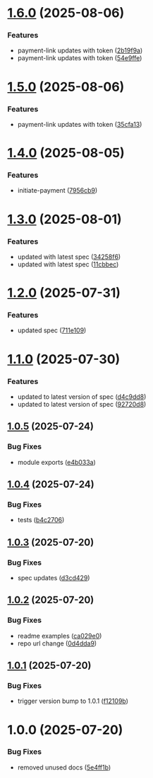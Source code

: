 # [1.6.0](https://github.com/getpaidhqco/typescript-sdk/compare/v1.5.0...v1.6.0) (2025-08-06)


### Features

* payment-link updates with token ([2b19f9a](https://github.com/getpaidhqco/typescript-sdk/commit/2b19f9a6f44f53062590ade41afa5cfdaf952eb4))
* payment-link updates with token ([54e9ffe](https://github.com/getpaidhqco/typescript-sdk/commit/54e9ffebb807856f440801cfe8c24fe7610e7e8e))

# [1.5.0](https://github.com/getpaidhqco/typescript-sdk/compare/v1.4.0...v1.5.0) (2025-08-06)


### Features

* payment-link updates with token ([35cfa13](https://github.com/getpaidhqco/typescript-sdk/commit/35cfa13d179f9ba891dd56c40788f8e55cb21979))

# [1.4.0](https://github.com/getpaidhqco/typescript-sdk/compare/v1.3.0...v1.4.0) (2025-08-05)


### Features

* initiate-payment ([7956cb9](https://github.com/getpaidhqco/typescript-sdk/commit/7956cb9dc2fdc037c038abc93cc11765f3bf6ffd))

# [1.3.0](https://github.com/getpaidhqco/typescript-sdk/compare/v1.2.0...v1.3.0) (2025-08-01)


### Features

* updated with latest spec ([34258f6](https://github.com/getpaidhqco/typescript-sdk/commit/34258f66d937f38447f3957cfdbd0a846eeb8e27))
* updated with latest spec ([11cbbec](https://github.com/getpaidhqco/typescript-sdk/commit/11cbbec29ede791c5e06911648869c420073c7f4))

# [1.2.0](https://github.com/getpaidhqco/typescript-sdk/compare/v1.1.0...v1.2.0) (2025-07-31)


### Features

* updated spec ([711e109](https://github.com/getpaidhqco/typescript-sdk/commit/711e1090b6321049feabe7d77a0a862fe56eb374))

# [1.1.0](https://github.com/getpaidhqco/typescript-sdk/compare/v1.0.5...v1.1.0) (2025-07-30)


### Features

* updated to latest version of spec ([d4c9dd8](https://github.com/getpaidhqco/typescript-sdk/commit/d4c9dd80d5796247427bfc91203ba015eb567725))
* updated to latest version of spec ([92720d8](https://github.com/getpaidhqco/typescript-sdk/commit/92720d84671d296eae4a6213058e23903e7b7533))

## [1.0.5](https://github.com/getpaidhqco/typescript-sdk/compare/v1.0.4...v1.0.5) (2025-07-24)


### Bug Fixes

* module exports ([e4b033a](https://github.com/getpaidhqco/typescript-sdk/commit/e4b033a90323b894cf7455ed8879e7fcaf5ed48d))

## [1.0.4](https://github.com/getpaidhqco/typescript-sdk/compare/v1.0.3...v1.0.4) (2025-07-24)


### Bug Fixes

* tests ([b4c2706](https://github.com/getpaidhqco/typescript-sdk/commit/b4c270631f6a1c91ca3c3b442b8b02e503c062f9))

## [1.0.3](https://github.com/getpaidhqco/typescript-sdk/compare/v1.0.2...v1.0.3) (2025-07-20)


### Bug Fixes

* spec updates ([d3cd429](https://github.com/getpaidhqco/typescript-sdk/commit/d3cd429dec50a6ffe0c341a129a7db6eb36db11d))

## [1.0.2](https://github.com/getpaidhqco/typescript-sdk/compare/v1.0.1...v1.0.2) (2025-07-20)


### Bug Fixes

* readme examples ([ca029e0](https://github.com/getpaidhqco/typescript-sdk/commit/ca029e0850b5d09ca5caffdf4b7fe8059805bd68))
* repo url change ([0d4dda9](https://github.com/getpaidhqco/typescript-sdk/commit/0d4dda9f8aec1180fa6c48ab6b2a2df711491bfe))

## [1.0.1](https://github.com/getpaidhqco/gphq-ts-sdk/compare/v1.0.0...v1.0.1) (2025-07-20)


### Bug Fixes

* trigger version bump to 1.0.1 ([f12109b](https://github.com/getpaidhqco/gphq-ts-sdk/commit/f12109b63552dc07610944284242cfa998cababd))

# 1.0.0 (2025-07-20)


### Bug Fixes

* removed unused docs ([5e4ff1b](https://github.com/getpaidhqco/typescript-sdk/commit/5e4ff1b358071a1fd25ec3443bd56365de3f299c))
